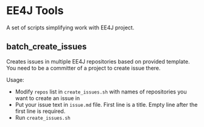 # EE4J Tools

A set of scripts simplifying work with EE4J project.

## batch_create_issues

Creates issues in multiple EE4J repositories based on provided template. You need to be a committer of a project to create issue there. 

Usage:

- Modify `repos` list in `create_issues.sh` with names of repositories you want to create an issue in
- Put your issue text in `issue.md` file. First line is a title. Empty line after the first line is required.
- Run `create_issues.sh`
